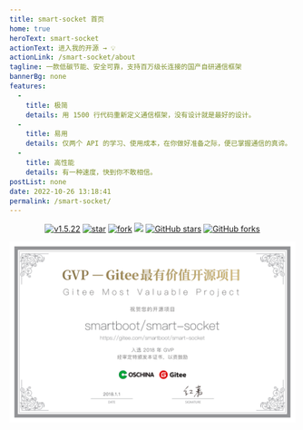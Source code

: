 ```yaml
---
title: smart-socket 首页
home: true
heroText: smart-socket
actionText: 进入我的开源 → 💡
actionLink: /smart-socket/about
tagline: 一款低碳节能、安全可靠，支持百万级长连接的国产自研通信框架
bannerBg: none
features: 
  - 
    title: 极简
    details: 用 1500 行代码重新定义通信框架，没有设计就是最好的设计。
  - 
    title: 易用
    details: 仅两个 API 的学习、使用成本，在你做好准备之际，便已掌握通信的真谛。
  - 
    title: 高性能
    details: 有一种速度，快到你不敢相信。
postList: none
date: 2022-10-26 13:18:41
permalink: /smart-socket/
---
```

<p align="center">
  <a href='https://gitee.com/smartboot/smart-socket/releases/tag/v1.5.22' target="_blank"><img src='https://img.shields.io/badge/smart_socket-v1.5.22-orange' alt="v1.5.22" class="no-zoom"/></a>
  <a href='https://gitee.com/smartboot/smart-socket' target="_blank"><img src='https://gitee.com/smartboot/smart-socket/badge/star.svg?theme=gvp' alt='star' class="no-zoom"/></a>
  <a href='https://gitee.com/smartboot/smart-socket' target="_blank"><img src='https://gitee.com/smartboot/smart-socket/badge/fork.svg?theme=gvp' alt='fork' class="no-zoom"/></a>
  <a href="https://www.murphysec.com/dr/fSZZl0zATEcuW20kPu" alt="OSCS Status"><img src="https://www.oscs1024.com/platform/badge/smartboot/smart-mqtt.svg?size=small"/></a>
  <a href="https://github.com/smartboot/smart-socket" target="_blank"><img src='https://img.shields.io/github/stars/smartboot/smart-socket' alt='GitHub stars' class="no-zoom"></a>
  <a href="https://github.com/smartboot/smart-socket" target="_blank"><img src='https://img.shields.io/github/forks/smartboot/smart-socket' alt='GitHub forks' class="no-zoom"></a>
</p>

![](/img/png/gvp.png)
